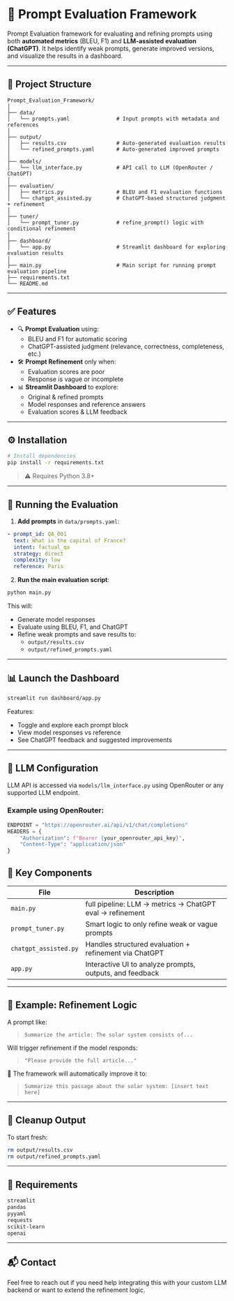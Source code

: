# 🧠 Prompt Evaluation Framework

Prompt Evaluation framework for evaluating and refining prompts using both **automated metrics** (BLEU, F1) and **LLM-assisted evaluation (ChatGPT)**. It helps identify weak prompts, generate improved versions, and visualize the results in a dashboard.

---

## 📁 Project Structure

```
Prompt_Evaluation_Framework/
│
├── data/
│   └── prompts.yaml               # Input prompts with metadata and references
│
├── output/
│   ├── results.csv                # Auto-generated evaluation results
│   └── refined_prompts.yaml       # Auto-generated improved prompts
│
├── models/
│   └── llm_interface.py           # API call to LLM (OpenRouter / ChatGPT)
│
├── evaluation/
│   ├── metrics.py                 # BLEU and F1 evaluation functions
│   └── chatgpt_assisted.py        # ChatGPT-based structured judgment + refinement
│
├── tuner/
│   └── prompt_tuner.py            # refine_prompt() logic with conditional refinement
│
├── dashboard/
│   └── app.py                     # Streamlit dashboard for exploring evaluation results
│
├── main.py                        # Main script for running prompt evaluation pipeline
├── requirements.txt
└── README.md
```

---

## ✅ Features

- 🔍 **Prompt Evaluation** using:
  - BLEU and F1 for automatic scoring
  - ChatGPT-assisted judgment (relevance, correctness, completeness, etc.)
- 🛠️ **Prompt Refinement** only when:
  - Evaluation scores are poor
  - Response is vague or incomplete
- 📊 **Streamlit Dashboard** to explore:
  - Original & refined prompts
  - Model responses and reference answers
  - Evaluation scores & LLM feedback

---

## ⚙️ Installation

```bash
# Install dependencies
pip install -r requirements.txt
```

> ⚠️ Requires Python 3.8+

---

## 🚀 Running the Evaluation

1. **Add prompts** in `data/prompts.yaml`:

```yaml
- prompt_id: QA_001
  text: What is the capital of France?
  intent: factual_qa
  strategy: direct
  complexity: low
  reference: Paris
```

2. **Run the main evaluation script**:

```bash
python main.py
```

This will:

- Generate model responses
- Evaluate using BLEU, F1, and ChatGPT
- Refine weak prompts and save results to:
  - `output/results.csv`
  - `output/refined_prompts.yaml`

---

## 📊 Launch the Dashboard

```bash
streamlit run dashboard/app.py
```

Features:

- Toggle and explore each prompt block
- View model responses vs reference
- See ChatGPT feedback and suggested improvements

---

## 🔧 LLM Configuration

LLM API is accessed via `models/llm_interface.py` using OpenRouter or any supported LLM endpoint.

### Example using OpenRouter:

```python
ENDPOINT = "https://openrouter.ai/api/v1/chat/completions"
HEADERS = {
    "Authorization": f"Bearer {your_openrouter_api_key}",
    "Content-Type": "application/json"
}
```

## 🧪 Key Components

| File                  | Description                                              |
| --------------------- | -------------------------------------------------------- |
| `main.py`             | full pipeline: LLM → metrics → ChatGPT eval → refinement |
| `prompt_tuner.py`     | Smart logic to only refine weak or vague prompts         |
| `chatgpt_assisted.py` | Handles structured evaluation + refinement via ChatGPT   |
| `app.py`              | Interactive UI to analyze prompts, outputs, and feedback |

---

## 🧠 Example: Refinement Logic

A prompt like:

> `Summarize the article: The solar system consists of...`

Will trigger refinement if the model responds:

> `"Please provide the full article..."`

🔄 The framework will automatically improve it to:

> `Summarize this passage about the solar system: [insert text here]`

---

## 🧼 Cleanup Output

To start fresh:

```bash
rm output/results.csv
rm output/refined_prompts.yaml
```

---

## 📌 Requirements

```txt
streamlit
pandas
pyyaml
requests
scikit-learn
openai
```

---

## 📬 Contact

Feel free to reach out if you need help integrating this with your custom LLM backend or want to extend the refinement logic.
